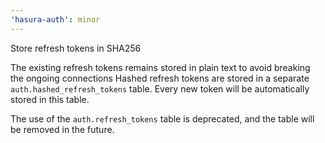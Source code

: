 ```yaml
---
'hasura-auth': minor
---
```


Store refresh tokens in SHA256

The existing refresh tokens remains stored in plain text to avoid breaking the ongoing connections
Hashed refresh tokens are stored in a separate `auth.hashed_refresh_tokens` table. Every new token will be automatically stored in this table.

The use of the `auth.refresh_tokens` table is deprecated, and the table will be removed in the future.
